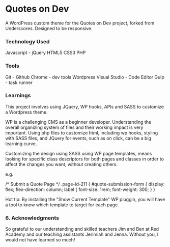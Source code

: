 # Quotes on Dev

A WordPress custom theme for the Quotes on Dev project, forked from Underscores. Designed to be responsive.

### Technology Used

Javascript - jQuery
HTML5
CSS3
PHP


### Tools

Git - Github
Chrome - dev tools
Wordpress
Visual Studio - Code Editor
Gulp - task runner


### Learnings

This project involves using JQuery, WP hooks, APIs and SASS to customize a Wordpress theme.

WP is a challenging CMS as a beginner developer. Understanding the overall organizing system of files and their working impact is very important. Using php files to customize html, including wp hooks, styling with SASS files, and JQuery for events, such as on click, can be a big learning curve.

Customizing the design using SASS using WP page templates, means looking for specific class descriptors for both pages and classes in order to affect the changes you want, without creating others. 

e.g.

/* Submit a Quote Page */
.page-id-211 {
  #quote-submission-form {
    display: flex;
    flex-direction: column;
    label {
      font-size: 1rem;
      font-weight: 300;
    }
  }

Hot tip: By installing the "Show Current Template" WP pluggin, you will have a tool to know which template to target for each page.

### 6. Acknowledgments

So grateful to our understanding and skilled teachers Jim and Ben at Red Academy and our teaching assistants Jerimiah and Jenna. Without you, I would not have learned so much!
